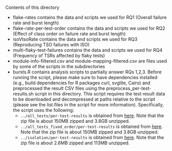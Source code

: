 Contents of this directory
- flake-rates contains the data and scripts we used for RQ1 (Overall failure rate and burst length)
- flake-rate-per-test-order contains the data and scripts we used for RQ2 (Effect of class order on failure rate and burst length)
- isoVtsoRate contains the data and scripts we used for RQ3 (Reproducing TSO failures with ISO)
- multi-flaky-test-failures contains the data and scripts we used for RQ4 (Frequency of TSRs affected by flaky tests)
- module-info-filtered.csv and module-mapping-filtered.csv are files used by some of the scripts in the subdirectories
- bursts.R contains analysis scripts to partially answer RQs 1,2,3. Before running the script, please make sure to have dependencies installed (e.g., build dependencies for R packages curl, svglite, Cairo) and preprocessed the result CSV files using the preprocess_per-test-results.sh script in this directory. This script requires the test result data to be downloaded and decompressed at paths relative to the script (please see the list.files in the script for more information). Specifically, the script uses the following:
  - ```../all_tests/per-test-results``` is obtained from [here](https://drive.google.com/file/d/1x9brOhpuk6eRYz1l-ct1NDFbMh2PEDib). Note that the zip file is about 150MB zipped and 3.8GB unzipped.
  - ```../all_tests_fixed_order/per-test-results``` is obtained from [here](https://drive.google.com/file/d/1mWHrs-Y0L0_9ki0jYUOJMADe0HvJxVWG). Note that the zip file is about 150MB zipped and 3.8GB unzipped.
  - ```../isolation/per-test-results``` is obtained from [here](https://drive.google.com/file/d/17dcCrDyitqQKC6GsHLeeMzQx2fCJDYGw). Note that the zip file is about 2.6MB zipped and 113MB unzipped.

